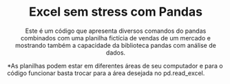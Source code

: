 <h1 align="center">Excel sem stress com Pandas</h1>

 <p align="center">Este é um código que apresenta diversos comandos do pandas combinados com uma planilha fictícia de vendas de um mercado e mostrando também a capacidade da biblioteca pandas com análise de dados.

*As planilhas podem estar em diferentes áreas de seu computador e para o código funcionar basta trocar para a área desejada no pd.read_excel.
</p> 
